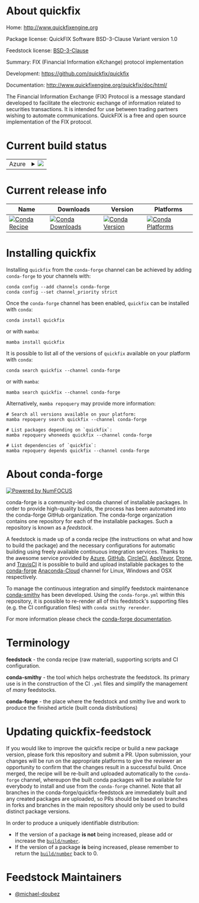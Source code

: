 About quickfix
==============

Home: http://www.quickfixengine.org

Package license: QuickFIX Software BSD-3-Clause Variant version 1.0

Feedstock license: [BSD-3-Clause](https://github.com/conda-forge/quickfix-feedstock/blob/main/LICENSE.txt)

Summary: FIX (Financial Information eXchange) protocol implementation

Development: https://github.com/quickfix/quickfix

Documentation: http://www.quickfixengine.org/quickfix/doc/html/

The Financial Information Exchange (FIX) Protocol is a message standard
developed to facilitate the electronic exchange of information
related to securities transactions. It is intended for use between
trading partners wishing to automate communications.
QuickFIX is a free and open source implementation of the FIX protocol.


Current build status
====================


<table>
    
  <tr>
    <td>Azure</td>
    <td>
      <details>
        <summary>
          <a href="https://dev.azure.com/conda-forge/feedstock-builds/_build/latest?definitionId=8910&branchName=main">
            <img src="https://dev.azure.com/conda-forge/feedstock-builds/_apis/build/status/quickfix-feedstock?branchName=main">
          </a>
        </summary>
        <table>
          <thead><tr><th>Variant</th><th>Status</th></tr></thead>
          <tbody><tr>
              <td>linux_64_python3.10.____cpython</td>
              <td>
                <a href="https://dev.azure.com/conda-forge/feedstock-builds/_build/latest?definitionId=8910&branchName=main">
                  <img src="https://dev.azure.com/conda-forge/feedstock-builds/_apis/build/status/quickfix-feedstock?branchName=main&jobName=linux&configuration=linux_64_python3.10.____cpython" alt="variant">
                </a>
              </td>
            </tr><tr>
              <td>linux_64_python3.7.____cpython</td>
              <td>
                <a href="https://dev.azure.com/conda-forge/feedstock-builds/_build/latest?definitionId=8910&branchName=main">
                  <img src="https://dev.azure.com/conda-forge/feedstock-builds/_apis/build/status/quickfix-feedstock?branchName=main&jobName=linux&configuration=linux_64_python3.7.____cpython" alt="variant">
                </a>
              </td>
            </tr><tr>
              <td>linux_64_python3.8.____73_pypy</td>
              <td>
                <a href="https://dev.azure.com/conda-forge/feedstock-builds/_build/latest?definitionId=8910&branchName=main">
                  <img src="https://dev.azure.com/conda-forge/feedstock-builds/_apis/build/status/quickfix-feedstock?branchName=main&jobName=linux&configuration=linux_64_python3.8.____73_pypy" alt="variant">
                </a>
              </td>
            </tr><tr>
              <td>linux_64_python3.8.____cpython</td>
              <td>
                <a href="https://dev.azure.com/conda-forge/feedstock-builds/_build/latest?definitionId=8910&branchName=main">
                  <img src="https://dev.azure.com/conda-forge/feedstock-builds/_apis/build/status/quickfix-feedstock?branchName=main&jobName=linux&configuration=linux_64_python3.8.____cpython" alt="variant">
                </a>
              </td>
            </tr><tr>
              <td>linux_64_python3.9.____73_pypy</td>
              <td>
                <a href="https://dev.azure.com/conda-forge/feedstock-builds/_build/latest?definitionId=8910&branchName=main">
                  <img src="https://dev.azure.com/conda-forge/feedstock-builds/_apis/build/status/quickfix-feedstock?branchName=main&jobName=linux&configuration=linux_64_python3.9.____73_pypy" alt="variant">
                </a>
              </td>
            </tr><tr>
              <td>linux_64_python3.9.____cpython</td>
              <td>
                <a href="https://dev.azure.com/conda-forge/feedstock-builds/_build/latest?definitionId=8910&branchName=main">
                  <img src="https://dev.azure.com/conda-forge/feedstock-builds/_apis/build/status/quickfix-feedstock?branchName=main&jobName=linux&configuration=linux_64_python3.9.____cpython" alt="variant">
                </a>
              </td>
            </tr><tr>
              <td>osx_64_python3.10.____cpython</td>
              <td>
                <a href="https://dev.azure.com/conda-forge/feedstock-builds/_build/latest?definitionId=8910&branchName=main">
                  <img src="https://dev.azure.com/conda-forge/feedstock-builds/_apis/build/status/quickfix-feedstock?branchName=main&jobName=osx&configuration=osx_64_python3.10.____cpython" alt="variant">
                </a>
              </td>
            </tr><tr>
              <td>osx_64_python3.7.____cpython</td>
              <td>
                <a href="https://dev.azure.com/conda-forge/feedstock-builds/_build/latest?definitionId=8910&branchName=main">
                  <img src="https://dev.azure.com/conda-forge/feedstock-builds/_apis/build/status/quickfix-feedstock?branchName=main&jobName=osx&configuration=osx_64_python3.7.____cpython" alt="variant">
                </a>
              </td>
            </tr><tr>
              <td>osx_64_python3.8.____73_pypy</td>
              <td>
                <a href="https://dev.azure.com/conda-forge/feedstock-builds/_build/latest?definitionId=8910&branchName=main">
                  <img src="https://dev.azure.com/conda-forge/feedstock-builds/_apis/build/status/quickfix-feedstock?branchName=main&jobName=osx&configuration=osx_64_python3.8.____73_pypy" alt="variant">
                </a>
              </td>
            </tr><tr>
              <td>osx_64_python3.8.____cpython</td>
              <td>
                <a href="https://dev.azure.com/conda-forge/feedstock-builds/_build/latest?definitionId=8910&branchName=main">
                  <img src="https://dev.azure.com/conda-forge/feedstock-builds/_apis/build/status/quickfix-feedstock?branchName=main&jobName=osx&configuration=osx_64_python3.8.____cpython" alt="variant">
                </a>
              </td>
            </tr><tr>
              <td>osx_64_python3.9.____73_pypy</td>
              <td>
                <a href="https://dev.azure.com/conda-forge/feedstock-builds/_build/latest?definitionId=8910&branchName=main">
                  <img src="https://dev.azure.com/conda-forge/feedstock-builds/_apis/build/status/quickfix-feedstock?branchName=main&jobName=osx&configuration=osx_64_python3.9.____73_pypy" alt="variant">
                </a>
              </td>
            </tr><tr>
              <td>osx_64_python3.9.____cpython</td>
              <td>
                <a href="https://dev.azure.com/conda-forge/feedstock-builds/_build/latest?definitionId=8910&branchName=main">
                  <img src="https://dev.azure.com/conda-forge/feedstock-builds/_apis/build/status/quickfix-feedstock?branchName=main&jobName=osx&configuration=osx_64_python3.9.____cpython" alt="variant">
                </a>
              </td>
            </tr>
          </tbody>
        </table>
      </details>
    </td>
  </tr>
</table>

Current release info
====================

| Name | Downloads | Version | Platforms |
| --- | --- | --- | --- |
| [![Conda Recipe](https://img.shields.io/badge/recipe-quickfix-green.svg)](https://anaconda.org/conda-forge/quickfix) | [![Conda Downloads](https://img.shields.io/conda/dn/conda-forge/quickfix.svg)](https://anaconda.org/conda-forge/quickfix) | [![Conda Version](https://img.shields.io/conda/vn/conda-forge/quickfix.svg)](https://anaconda.org/conda-forge/quickfix) | [![Conda Platforms](https://img.shields.io/conda/pn/conda-forge/quickfix.svg)](https://anaconda.org/conda-forge/quickfix) |

Installing quickfix
===================

Installing `quickfix` from the `conda-forge` channel can be achieved by adding `conda-forge` to your channels with:

```
conda config --add channels conda-forge
conda config --set channel_priority strict
```

Once the `conda-forge` channel has been enabled, `quickfix` can be installed with `conda`:

```
conda install quickfix
```

or with `mamba`:

```
mamba install quickfix
```

It is possible to list all of the versions of `quickfix` available on your platform with `conda`:

```
conda search quickfix --channel conda-forge
```

or with `mamba`:

```
mamba search quickfix --channel conda-forge
```

Alternatively, `mamba repoquery` may provide more information:

```
# Search all versions available on your platform:
mamba repoquery search quickfix --channel conda-forge

# List packages depending on `quickfix`:
mamba repoquery whoneeds quickfix --channel conda-forge

# List dependencies of `quickfix`:
mamba repoquery depends quickfix --channel conda-forge
```


About conda-forge
=================

[![Powered by
NumFOCUS](https://img.shields.io/badge/powered%20by-NumFOCUS-orange.svg?style=flat&colorA=E1523D&colorB=007D8A)](https://numfocus.org)

conda-forge is a community-led conda channel of installable packages.
In order to provide high-quality builds, the process has been automated into the
conda-forge GitHub organization. The conda-forge organization contains one repository
for each of the installable packages. Such a repository is known as a *feedstock*.

A feedstock is made up of a conda recipe (the instructions on what and how to build
the package) and the necessary configurations for automatic building using freely
available continuous integration services. Thanks to the awesome service provided by
[Azure](https://azure.microsoft.com/en-us/services/devops/), [GitHub](https://github.com/),
[CircleCI](https://circleci.com/), [AppVeyor](https://www.appveyor.com/),
[Drone](https://cloud.drone.io/welcome), and [TravisCI](https://travis-ci.com/)
it is possible to build and upload installable packages to the
[conda-forge](https://anaconda.org/conda-forge) [Anaconda-Cloud](https://anaconda.org/)
channel for Linux, Windows and OSX respectively.

To manage the continuous integration and simplify feedstock maintenance
[conda-smithy](https://github.com/conda-forge/conda-smithy) has been developed.
Using the ``conda-forge.yml`` within this repository, it is possible to re-render all of
this feedstock's supporting files (e.g. the CI configuration files) with ``conda smithy rerender``.

For more information please check the [conda-forge documentation](https://conda-forge.org/docs/).

Terminology
===========

**feedstock** - the conda recipe (raw material), supporting scripts and CI configuration.

**conda-smithy** - the tool which helps orchestrate the feedstock.
                   Its primary use is in the construction of the CI ``.yml`` files
                   and simplify the management of *many* feedstocks.

**conda-forge** - the place where the feedstock and smithy live and work to
                  produce the finished article (built conda distributions)


Updating quickfix-feedstock
===========================

If you would like to improve the quickfix recipe or build a new
package version, please fork this repository and submit a PR. Upon submission,
your changes will be run on the appropriate platforms to give the reviewer an
opportunity to confirm that the changes result in a successful build. Once
merged, the recipe will be re-built and uploaded automatically to the
`conda-forge` channel, whereupon the built conda packages will be available for
everybody to install and use from the `conda-forge` channel.
Note that all branches in the conda-forge/quickfix-feedstock are
immediately built and any created packages are uploaded, so PRs should be based
on branches in forks and branches in the main repository should only be used to
build distinct package versions.

In order to produce a uniquely identifiable distribution:
 * If the version of a package **is not** being increased, please add or increase
   the [``build/number``](https://docs.conda.io/projects/conda-build/en/latest/resources/define-metadata.html#build-number-and-string).
 * If the version of a package **is** being increased, please remember to return
   the [``build/number``](https://docs.conda.io/projects/conda-build/en/latest/resources/define-metadata.html#build-number-and-string)
   back to 0.

Feedstock Maintainers
=====================

* [@michael-doubez](https://github.com/michael-doubez/)


